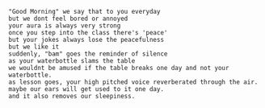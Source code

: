     "Good Morning" we say that to you everyday
    but we dont feel bored or annoyed
    your aura is always very strong
    once you step into the class there's 'peace'
    but your jokes always lose the peacefulness
    but we like it
    suddenly, "bam" goes the reminder of silence
    as your waterbottle slams the table
    we wouldnt be amused if the table breaks one day and not your waterbottle.
    as lesson goes, your high pitched voice reverberated through the air.
    maybe our ears will get used to it one day. 
    and it also removes our sleepiness.
